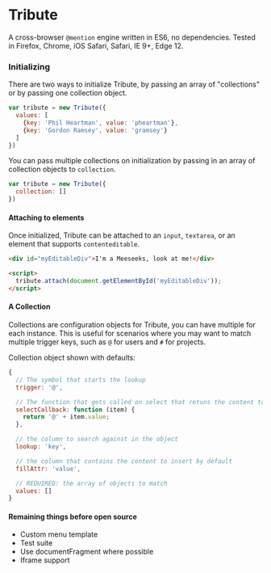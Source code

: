 # Tribute
A cross-browser `@mention` engine written in ES6, no dependencies. Tested in Firefox, Chrome, iOS Safari, Safari, IE 9+, Edge 12.

### Initializing
There are two ways to initialize Tribute, by passing an array of "collections" or by passing one collection object.

```js
var tribute = new Tribute({
  values: [
    {key: 'Phil Heartman', value: 'pheartman'},
    {key: 'Gordon Ramsey', value: 'gramsey'}
  ]
})
```

You can pass multiple collections on initialization by passing in an array of collection objects to `collection`.

```js
var tribute = new Tribute({
  collection: []
})
```

#### Attaching to elements
Once initialized, Tribute can be attached to an `input`, `textarea`, or an element that supports `contenteditable`.

```html
<div id="myEditableDiv">I'm a Meeseeks, look at me!</div>

<script>
  tribute.attach(document.getElementById('myEditableDiv'));
</script>
```

#### A Collection
Collections are configuration objects for Tribute, you can have multiple for each instance. This is useful for scenarios where you may want to match multiple trigger keys, such as `@` for users and `#` for projects.


Collection object shown with defaults:
```js
{
  // The symbol that starts the lookup
  trigger: '@',

  // The function that gets called on select that retuns the content to insert
  selectCallback: function (item) {
    return '@' + item.value;
  },

  // the column to search against in the object
  lookup: 'key',

  // the column that contains the content to insert by default
  fillAttr: 'value',

  // REQUIRED: the array of objects to match
  values: []
}
```

#### Remaining things before open source
* Custom menu template
* Test suite
* Use documentFragment where possible
* Iframe support
